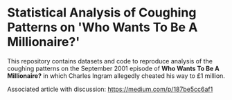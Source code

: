 # Statistical Analysis of Coughing Patterns on 'Who Wants To Be A Millionaire?'

This repository contains datasets and code to reproduce analysis of the coughing patterns on the September 2001 episode of **Who Wants To Be A Millionaire?** in which Charles Ingram allegedly cheated his way to £1 million. 

Associated article with discussion: https://medium.com/p/187be5cc6af1
